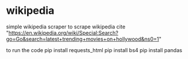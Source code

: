 # wikipedia
simple wikipedia scraper to scrape wikipedia cite "https://en.wikipedia.org/wiki/Special:Search?go=Go&search=latest+trending+movies+on+hollywood&ns0=1"


to run the code 
  pip install requests_html
  pip install bs4
  pip install pandas
